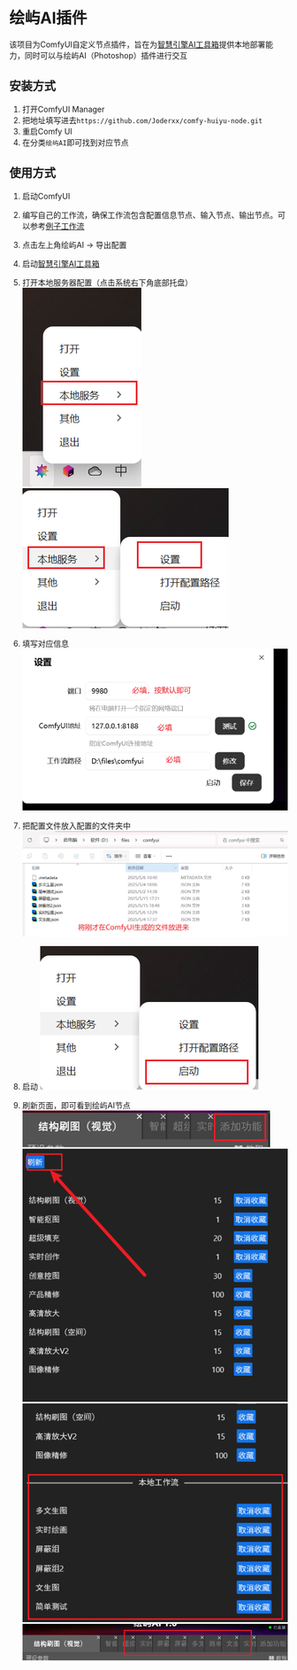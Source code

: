# 绘屿AI插件

该项目为ComfyUI自定义节点插件，旨在为[智慧引擎AI工具箱](https://huuuiai.com)提供本地部署能力，同时可以与绘屿AI（Photoshop）插件进行交互

## 安装方式

1. 打开ComfyUI Manager
2. 把地址填写进去`https://github.com/Joderxx/comfy-huiyu-node.git`
3. 重启Comfy UI
4. 在分类`绘屿AI`即可找到对应节点

##  使用方式
1. 启动ComfyUI
2. 编写自己的工作流，确保工作流包含配置信息节点、输入节点、输出节点。可以参考[例子工作流](examples/examples%2F01-%E8%8A%82%E7%82%B9%E5%9F%BA%E7%A1%80%E9%85%8D%E7%BD%AE%E6%A8%A1%E7%89%88.json)
3. 点击左上角绘屿AI -> 导出配置
4. 启动[智慧引擎AI工具箱](https://huuuiai.com)
5. 打开本地服务器配置（点击系统右下角底部托盘）
![Snipaste_2025-05-18_14-43-50.png](docs%2Fimages%2FSnipaste_2025-05-18_14-43-50.png)
![Snipaste_2025-05-18_14-45-01.png](docs%2Fimages%2FSnipaste_2025-05-18_14-45-01.png)

6. 填写对应信息
![Snipaste_2025-05-18_14-46-11.png](docs%2Fimages%2FSnipaste_2025-05-18_14-46-11.png)

7. 把配置文件放入配置的文件夹中
![Snipaste_2025-05-18_14-49-54.png](docs%2Fimages%2FSnipaste_2025-05-18_14-49-54.png)

8. 启动
![Snipaste_2025-05-18_14-46-29.png](docs%2Fimages%2FSnipaste_2025-05-18_14-46-29.png)

9. 刷新页面，即可看到绘屿AI节点
![Snipaste_2025-05-18_14-55-01.png](docs%2Fimages%2FSnipaste_2025-05-18_14-55-01.png)
![Snipaste_2025-05-18_14-55-39.png](docs%2Fimages%2FSnipaste_2025-05-18_14-55-39.png)
![Snipaste_2025-05-18_14-55-53.png](docs%2Fimages%2FSnipaste_2025-05-18_14-55-53.png)
![Snipaste_2025-05-18_14-56-18.png](docs%2Fimages%2FSnipaste_2025-05-18_14-56-18.png)
